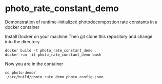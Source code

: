 # photo_rate_constant_demo
Demonstration of runtime-initialized photodecompostion rate constants in a docker container

Install Docker on your machine
Then git clone this repository and change into the directory
```
docker build -t photo_rate_constant_demo .
docker run -it photo_rate_constant_demo bash
```

Now you are in the container
```
cd photo-demo/
./src/build/photo_rate_demo photo.config.json
```

